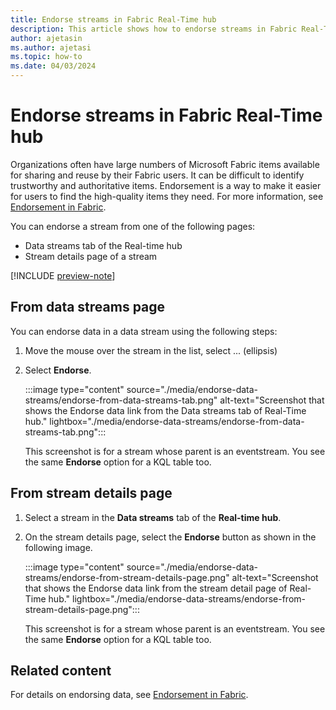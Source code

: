 ```yaml
---
title: Endorse streams in Fabric Real-Time hub
description: This article shows how to endorse streams in Fabric Real-Time hub.
author: ajetasin
ms.author: ajetasi
ms.topic: how-to
ms.date: 04/03/2024
---
```


# Endorse streams in Fabric Real-Time hub
Organizations often have large numbers of Microsoft Fabric items available for sharing and reuse by their Fabric users. It can be difficult to identify trustworthy and authoritative items. Endorsement is a way to make it easier for users to find the high-quality items they need. For more information, see [Endorsement in Fabric](../get-started/endorsement-promote-certify.md).  

You can endorse a stream from one of the following pages:

- Data streams tab of the Real-time hub
- Stream details page of a stream

[!INCLUDE [preview-note](./includes/preview-note.md)]

## From data streams page

You can endorse data in a data stream using the following steps:

1. Move the mouse over the stream in the list, select ... (ellipsis)
1. Select **Endorse**. 

    :::image type="content" source="./media/endorse-data-streams/endorse-from-data-streams-tab.png" alt-text="Screenshot that shows the Endorse data link from the Data streams tab of Real-Time hub." lightbox="./media/endorse-data-streams/endorse-from-data-streams-tab.png":::

    This screenshot is for a stream whose parent is an eventstream. You see the same **Endorse** option for a KQL table too. 

## From stream details page

1. Select a stream in the **Data streams** tab of the **Real-time hub**.
1. On the stream details page, select the **Endorse** button as shown in the following image.

    :::image type="content" source="./media/endorse-data-streams/endorse-from-stream-details-page.png" alt-text="Screenshot that shows the Endorse data link from the stream detail page of Real-Time hub." lightbox="./media/endorse-data-streams/endorse-from-stream-details-page.png":::

    This screenshot is for a stream whose parent is an eventstream. You see the same **Endorse** option for a KQL table too. 

## Related content
For details on endorsing data, see [Endorsement in Fabric](../get-started/endorsement-promote-certify.md).